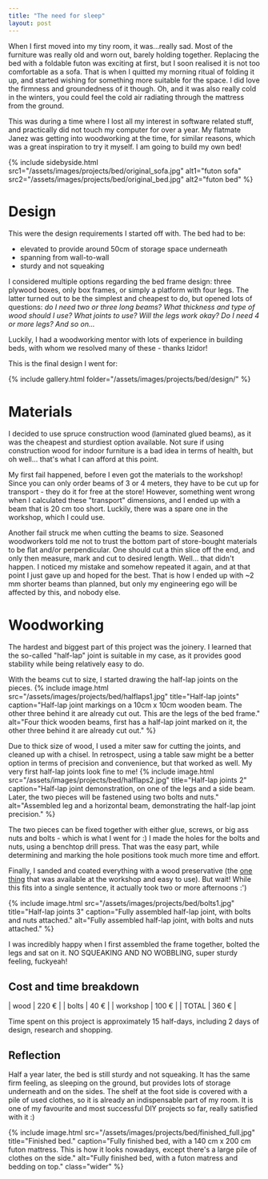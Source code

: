 ```yaml
---
title: "The need for sleep"
layout: post
---
```


When I first moved into my tiny room, it was...really sad. Most of the furniture was really old and worn out, barely holding together. 
Replacing the bed with a foldable futon was exciting at first, but I soon realised it is not too comfortable as a sofa. That is when I quitted my morning ritual of folding it up, and started wishing for something more suitable for the space. I did love the firmness and groundedness of it though. Oh, and it was also really cold in the winters, you could feel the cold air radiating through the mattress from the ground.

This was during a time where I lost all my interest in software related stuff, and practically did not touch my computer for over a year.
My flatmate Janez was getting into woodworking at the time, for similar reasons, which was a great inspiration to try it myself. I am going to build my own bed! 

{% include sidebyside.html 
    src1="/assets/images/projects/bed/original_sofa.jpg"  alt1="futon sofa"
    src2="/assets/images/projects/bed/original_bed.jpg"   alt2="futon bed"
%}

# Design

This were the design requirements I started off with. The bed had to be:
- elevated to provide around 50cm of storage space underneath
- spanning from wall-to-wall
- sturdy and not squeaking

I considered multiple options regarding the bed frame design: three plywood boxes, only box frames, or simply a platform with four legs. 
The latter turned out to be the simplest and cheapest to do, but opened lots of questions: *do I need two or three long beams? What thickness and type of wood should I use? What joints to use? Will the legs work okay? Do I need 4 or more legs? And so on...*

Luckily, I had a woodworking mentor with lots of experience in building beds, with whom we resolved many of these - thanks Izidor!

This is the final design I went for:

{% include gallery.html folder="/assets/images/projects/bed/design/" %}


# Materials

I decided to use spruce construction wood (laminated glued beams), as it was the cheapest and sturdiest option available. Not sure if using construction wood for indoor furniture is a bad idea in terms of health, but oh well... that's what I can afford at this point.

My first fail happened, before I even got the materials to the workshop!
Since you can only order beams of 3 or 4 meters, they have to be cut up for transport - they do it for free at the store!
However, something went wrong when I calculated these "transport" dimensions, and I ended up with a beam that is 20 cm too short.
Luckily, there was a spare one in the workshop, which I could use.

Another fail struck me when cutting the beams to size. Seasoned woodworkers told me not to trust the bottom part of store-bought materials to be flat and/or perpendicular. One should cut a thin slice off the end, and only then measure, mark and cut to desired length. Well... that didn't happen. I noticed my mistake and somehow repeated it again, and at that point I just gave up and hoped for the best. That is how I ended up with ~2 mm shorter beams than planned, but only my engineering ego will be affected by this, and nobody else.


# Woodworking

The hardest and biggest part of this project was the joinery. I learned that the so-called "half-lap" joint is suitable in my case, as it provides good stability while being relatively easy to do.

With the beams cut to size, I started drawing the half-lap joints on the pieces.
{% include image.html 
    src="/assets/images/projects/bed/halflaps1.jpg" 
    title="Half-lap joints" 
    caption="Half-lap joint markings on a 10cm x 10cm wooden beam. The other three behind it are already cut out. This are the legs of the bed frame." 
    alt="Four thick wooden beams, first has a half-lap joint marked on it, the other three behind it are already cut out." 
%}

Due to thick size of wood, I used a miter saw for cutting the joints, and cleaned up with a chisel.
In retrospect, using a table saw might be a better option in terms of precision and convenience, but that worked as well. My very first half-lap joints look fine to me!
{% include image.html 
    src="/assets/images/projects/bed/halflaps2.jpg" 
    title="Half-lap joints 2" 
    caption="Half-lap joint demonstration, on one of the legs and a side beam. Later, the two pieces will be fastened using two bolts and nuts." 
    alt="Assembled leg and a horizontal beam, demonstrating the half-lap joint precision." 
%}

The two pieces can be fixed together with either glue, screws, or big ass nuts and bolts - which is what I went for :)
I made the holes for the bolts and nuts, using a benchtop drill press. That was the easy part, while determining and marking the hole positions took much more time and effort.

Finally, I sanded and coated everything with a wood preservative (the [one thing](https://www.bauhaus.si/impregnacije-za-les/zascitni-premaz-za-les-silvanol/p/25687479) that was available at the workshop and easy to use). But wait! While this fits into a single sentence, it actually took two or more afternoons :')

{% include image.html 
    src="/assets/images/projects/bed/bolts1.jpg" 
    title="Half-lap joints 3" 
    caption="Fully assembled half-lap joint, with bolts and nuts attached." 
    alt="Fully assembled half-lap joint, with bolts and nuts attached." 
%}

I was incredibly happy when I first assembled the frame together, bolted the legs and sat on it. NO SQUEAKING AND NO WOBBLING, super sturdy feeling, fuckyeah!


## Cost and time breakdown

| wood              | 220 € |
| bolts             |  40 € |
| workshop          | 100 € |
| TOTAL             | 360 € |

Time spent on this project is approximately 15 half-days, including 2 days of design, research and shopping.


## Reflection

Half a year later, the bed is still sturdy and not squeaking. It has the same firm feeling, as sleeping on the ground, but provides lots of storage underneath and on the sides. The shelf at the foot side is covered with a pile of used clothes, so it is already an indispensable part of my room. It is one of my favourite and most successful DIY projects so far, really satisfied with it :) 

{% include image.html 
    src="/assets/images/projects/bed/finished_full.jpg" 
    title="Finished bed." 
    caption="Fully finished bed, with a 140 cm x 200 cm futon mattress. This is how it looks nowadays, except there's a large pile of clothes on the side." 
    alt="Fully finished bed, with a futon matress and bedding on top." 
    class="wider"
%}
